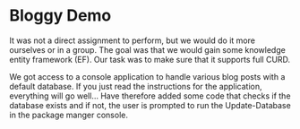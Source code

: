 # Bloggy Demo

It was not a direct assignment to perform, but we would do it more ourselves or in a group. The goal was that we would gain some knowledge entity framework (EF). Our task was to make sure that it supports full CURD.

We got access to a console application to handle various blog posts with a default database. If you just read the instructions for the application, everything will go well… Have therefore added some code that checks if the database exists and if not, the user is prompted to run the Update-Database in the package manger console.

